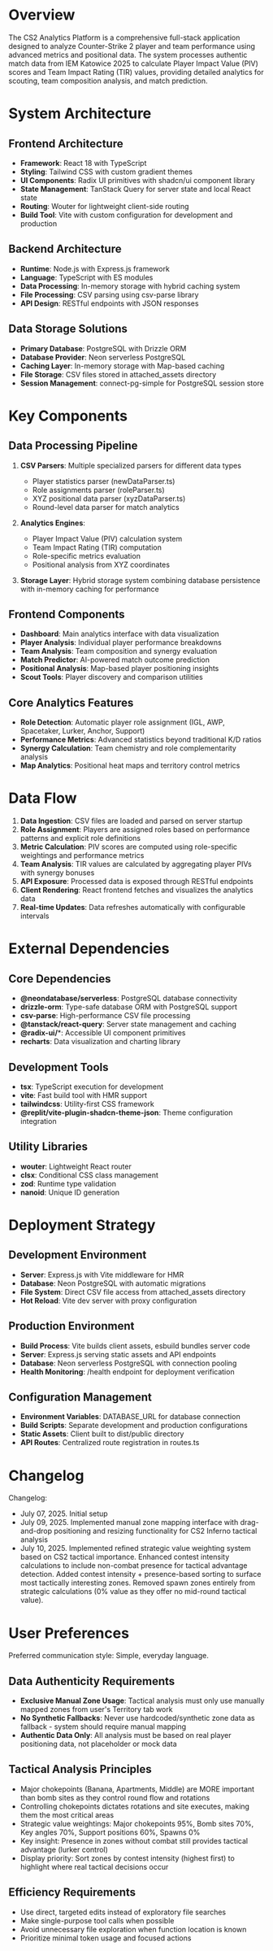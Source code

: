 # Overview

The CS2 Analytics Platform is a comprehensive full-stack application designed to analyze Counter-Strike 2 player and team performance using advanced metrics and positional data. The system processes authentic match data from IEM Katowice 2025 to calculate Player Impact Value (PIV) scores and Team Impact Rating (TIR) values, providing detailed analytics for scouting, team composition analysis, and match prediction.

# System Architecture

## Frontend Architecture
- **Framework**: React 18 with TypeScript
- **Styling**: Tailwind CSS with custom gradient themes
- **UI Components**: Radix UI primitives with shadcn/ui component library
- **State Management**: TanStack Query for server state and local React state
- **Routing**: Wouter for lightweight client-side routing
- **Build Tool**: Vite with custom configuration for development and production

## Backend Architecture
- **Runtime**: Node.js with Express.js framework
- **Language**: TypeScript with ES modules
- **Data Processing**: In-memory storage with hybrid caching system
- **File Processing**: CSV parsing using csv-parse library
- **API Design**: RESTful endpoints with JSON responses

## Data Storage Solutions
- **Primary Database**: PostgreSQL with Drizzle ORM
- **Database Provider**: Neon serverless PostgreSQL
- **Caching Layer**: In-memory storage with Map-based caching
- **File Storage**: CSV files stored in attached_assets directory
- **Session Management**: connect-pg-simple for PostgreSQL session store

# Key Components

## Data Processing Pipeline
1. **CSV Parsers**: Multiple specialized parsers for different data types
   - Player statistics parser (newDataParser.ts)
   - Role assignments parser (roleParser.ts) 
   - XYZ positional data parser (xyzDataParser.ts)
   - Round-level data parser for match analytics

2. **Analytics Engines**:
   - Player Impact Value (PIV) calculation system
   - Team Impact Rating (TIR) computation
   - Role-specific metrics evaluation
   - Positional analysis from XYZ coordinates

3. **Storage Layer**: Hybrid storage system combining database persistence with in-memory caching for performance

## Frontend Components
- **Dashboard**: Main analytics interface with data visualization
- **Player Analysis**: Individual player performance breakdowns
- **Team Analysis**: Team composition and synergy evaluation
- **Match Predictor**: AI-powered match outcome prediction
- **Positional Analysis**: Map-based player positioning insights
- **Scout Tools**: Player discovery and comparison utilities

## Core Analytics Features
- **Role Detection**: Automatic player role assignment (IGL, AWP, Spacetaker, Lurker, Anchor, Support)
- **Performance Metrics**: Advanced statistics beyond traditional K/D ratios
- **Synergy Calculation**: Team chemistry and role complementarity analysis
- **Map Analytics**: Positional heat maps and territory control metrics

# Data Flow

1. **Data Ingestion**: CSV files are loaded and parsed on server startup
2. **Role Assignment**: Players are assigned roles based on performance patterns and explicit role definitions
3. **Metric Calculation**: PIV scores are computed using role-specific weightings and performance metrics
4. **Team Analysis**: TIR values are calculated by aggregating player PIVs with synergy bonuses
5. **API Exposure**: Processed data is exposed through RESTful endpoints
6. **Client Rendering**: React frontend fetches and visualizes the analytics data
7. **Real-time Updates**: Data refreshes automatically with configurable intervals

# External Dependencies

## Core Dependencies
- **@neondatabase/serverless**: PostgreSQL database connectivity
- **drizzle-orm**: Type-safe database ORM with PostgreSQL support
- **csv-parse**: High-performance CSV file processing
- **@tanstack/react-query**: Server state management and caching
- **@radix-ui/***: Accessible UI component primitives
- **recharts**: Data visualization and charting library

## Development Tools
- **tsx**: TypeScript execution for development
- **vite**: Fast build tool with HMR support
- **tailwindcss**: Utility-first CSS framework
- **@replit/vite-plugin-shadcn-theme-json**: Theme configuration integration

## Utility Libraries
- **wouter**: Lightweight React router
- **clsx**: Conditional CSS class management
- **zod**: Runtime type validation
- **nanoid**: Unique ID generation

# Deployment Strategy

## Development Environment
- **Server**: Express.js with Vite middleware for HMR
- **Database**: Neon PostgreSQL with automatic migrations
- **File System**: Direct CSV file access from attached_assets directory
- **Hot Reload**: Vite dev server with proxy configuration

## Production Environment
- **Build Process**: Vite builds client assets, esbuild bundles server code
- **Server**: Express.js serving static assets and API endpoints
- **Database**: Neon serverless PostgreSQL with connection pooling
- **Health Monitoring**: /health endpoint for deployment verification

## Configuration Management
- **Environment Variables**: DATABASE_URL for database connection
- **Build Scripts**: Separate development and production configurations
- **Static Assets**: Client built to dist/public directory
- **API Routes**: Centralized route registration in routes.ts

# Changelog

Changelog:
- July 07, 2025. Initial setup
- July 09, 2025. Implemented manual zone mapping interface with drag-and-drop positioning and resizing functionality for CS2 Inferno tactical analysis
- July 10, 2025. Implemented refined strategic value weighting system based on CS2 tactical importance. Enhanced contest intensity calculations to include non-combat presence for tactical advantage detection. Added contest intensity + presence-based sorting to surface most tactically interesting zones. Removed spawn zones entirely from strategic calculations (0% value as they offer no mid-round tactical value).

# User Preferences

Preferred communication style: Simple, everyday language.

## Data Authenticity Requirements
- **Exclusive Manual Zone Usage**: Tactical analysis must only use manually mapped zones from user's Territory tab work
- **No Synthetic Fallbacks**: Never use hardcoded/synthetic zone data as fallback - system should require manual mapping
- **Authentic Data Only**: All analysis must be based on real player positioning data, not placeholder or mock data

## Tactical Analysis Principles
- Major chokepoints (Banana, Apartments, Middle) are MORE important than bomb sites as they control round flow and rotations
- Controlling chokepoints dictates rotations and site executes, making them the most critical areas
- Strategic value weightings: Major chokepoints 95%, Bomb sites 70%, Key angles 70%, Support positions 60%, Spawns 0%
- Key insight: Presence in zones without combat still provides tactical advantage (lurker control)
- Display priority: Sort zones by contest intensity (highest first) to highlight where real tactical decisions occur

## Efficiency Requirements
- Use direct, targeted edits instead of exploratory file searches
- Make single-purpose tool calls when possible
- Avoid unnecessary file exploration when function location is known
- Prioritize minimal token usage and focused actions